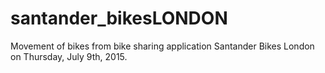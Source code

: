# santander_bikesLONDON
Movement of bikes from bike sharing application Santander Bikes London on Thursday, July 9th, 2015.
